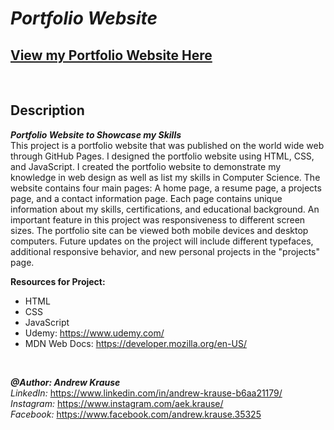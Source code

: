 # *Portfolio Website*
## **[View my Portfolio Website Here](https://krause2023.github.io/Portfolio-Site/)**

<p>&nbsp;</p>

## Description
**_Portfolio Website to Showcase my Skills_** <br/>
This project is a portfolio website that was published on the world wide web through GitHub Pages. I designed the portfolio website using HTML, CSS, and JavaScript. I created the portfolio website to demonstrate my knowledge in web design as well as list my skills in Computer Science. The website contains four main pages: A home page, a resume page, a projects page, and a contact information page. Each page contains unique information about my skills, certifications, and educational background. An important feature in this project was responsiveness to different screen sizes. The portfolio site can be viewed both mobile devices and desktop computers. Future updates on the project will include different typefaces, additional responsive behavior, and new personal projects in the "projects" page.

**Resources for Project:**
- HTML
- CSS
- JavaScript
- Udemy: https://www.udemy.com/
- MDN Web Docs: https://developer.mozilla.org/en-US/
<p>&nbsp;</p>

**_@Author: Andrew Krause_** <br/>
*LinkedIn:* https://www.linkedin.com/in/andrew-krause-b6aa21179/ <br/>
*Instagram:* https://www.instagram.com/aek.krause/ <br/>
*Facebook:* https://www.facebook.com/andrew.krause.35325
